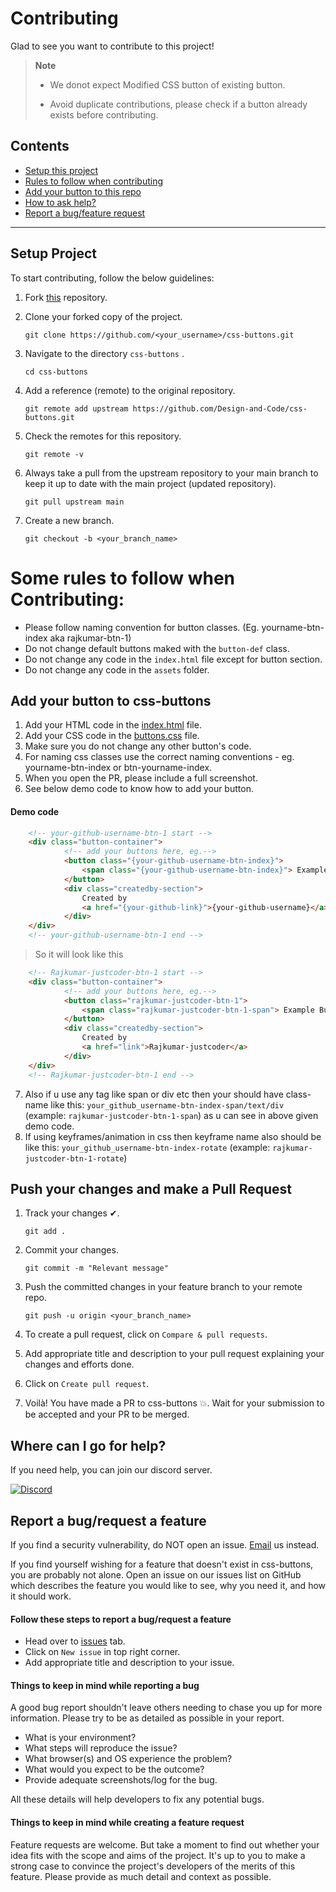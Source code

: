 # Contributing

Glad to see you want to contribute to this project!

> **Note**
>
> - We donot expect Modified CSS button of existing button.
> 
> - Avoid duplicate contributions, please check if a button already exists before contributing.

## Contents

- [Setup this project](#setup-project)
- [Rules to follow when contributing](#some-rules-to-follow-when-contributing)
- [Add your button to this repo](#add-your-button-to-css-buttons)
- [How to ask help?](#where-can-i-go-for-help)
- [Report a bug/feature request](#report-a-bugrequest-a-feature)

---

## Setup Project

To start contributing, follow the below guidelines:

1. Fork [this](https://github.com/Design-and-Code/css-buttons) repository.

2. Clone your forked copy of the project.

   ```
   git clone https://github.com/<your_username>/css-buttons.git
   ```

3. Navigate to the directory `css-buttons` .

   ```
   cd css-buttons
   ```

4. Add a reference (remote) to the original repository.

   ```
   git remote add upstream https://github.com/Design-and-Code/css-buttons.git
   ```

5. Check the remotes for this repository.

   ```
   git remote -v
   ```

6. Always take a pull from the upstream repository to your main branch to keep it up to date with the main project (updated repository).

   ```
   git pull upstream main
   ```

7. Create a new branch.

   ```
   git checkout -b <your_branch_name>
   ```

# Some rules to follow when Contributing:

- Please follow naming convention for button classes. (Eg. yourname-btn-index aka rajkumar-btn-1)
- Do not change default buttons maked with the ` button-def ` class.
- Do not change any code in the `index.html` file except for button section.
- Do not change any code in the `assets` folder.


## Add your button to css-buttons

1. Add your HTML code in the [index.html](https://github.com/Design-and-Code/css-buttons/blob/main/index.html) file.
2. Add your CSS code in the [buttons.css](https://github.com/Design-and-Code/css-buttons/blob/main/buttons/buttons.css) file.
3. Make sure you do not change any other button's code.
4. For naming css classes use the correct naming conventions - eg. yourname-btn-index or btn-yourname-index.
5. When you open the PR, please include a full screenshot.
6. See below demo code to know how to add your button.

#### Demo code 
```html
    <!-- your-github-username-btn-1 start -->
    <div class="button-container">
            <!-- add your buttons here, eg.-->
            <button class="{your-github-username-btn-index}">
                <span class="{your-github-username-btn-index}"> Example Button </span>
            </button>
            <div class="createdby-section">
                Created by
                <a href="{your-github-link}">{your-github-username}</a>
            </div>
    </div>
    <!-- your-github-username-btn-1 end -->
```
> So it will look like this 
```html
    <!-- Rajkumar-justcoder-btn-1 start -->
    <div class="button-container">
            <!-- add your buttons here, eg.-->
            <button class="rajkumar-justcoder-btn-1">
                <span class="rajkumar-justcoder-btn-1-span"> Example Button </span>
            </button>
            <div class="createdby-section">
                Created by
                <a href="link">Rajkumar-justcoder</a>
            </div>
    </div>
    <!-- Rajkumar-justcoder-btn-1 end -->

```
7. Also if u use any tag like span or div etc then your should have class-name like this: `your_github_username-btn-index-span/text/div` (example: `rajkumar-justcoder-btn-1-span`) as u can see in above given demo code.
8. If using keyframes/animation in css then keyframe name also should be like this: `your_github_username-btn-index-rotate` (example: `rajkumar-justcoder-btn-1-rotate`)


## Push your changes and make a Pull Request

1. Track your changes ✔.

    ```
    git add .
    ```

2. Commit your changes.

    ```
    git commit -m "Relevant message"
    ```

3. Push the committed changes in your feature branch to your remote repo.

    ```
    git push -u origin <your_branch_name>
    ```

4. To create a pull request, click on `Compare & pull requests`.

5. Add appropriate title and description to your pull request explaining your changes and efforts done.

6. Click on `Create pull request`.

7. Voilà! You have made a PR to css-buttons 💥. Wait for your submission to be accepted and your PR to be merged.


## Where can I go for help?

If you need help, you can join our discord server.

<p>
   <a href="https://discord.gg/druweDMn3s">
     <img alt="Discord" src="https://img.shields.io/badge/Discord-7289DA?style=for-the-badge&logo=discord&logoColor=white"> 
   </a>
</p>

## Report a bug/request a feature

If you find a security vulnerability, do NOT open an issue. [Email](mailto:designandcode.community@gmail.com) us instead.

If you find yourself wishing for a feature that doesn't exist in css-buttons, you are probably not alone. Open an issue on our issues list on GitHub which describes
the feature you would like to see, why you need it, and how it should work.

#### Follow these steps to report a bug/request a feature

- Head over to [issues](https://github.com/Design-and-Code/css-buttons/issues) tab.
- Click on `New issue` in top right corner.
- Add appropriate title and description to your issue.


#### Things to keep in mind while reporting a bug

A good bug report shouldn't leave others needing to chase you up for more information.
Please try to be as detailed as possible in your report.

- What is your environment?
- What steps will reproduce the issue?
- What browser(s) and OS experience the problem?
- What would you expect to be the outcome?
- Provide adequate screenshots/log for the bug.

All these details will help developers to fix any potential bugs.

#### Things to keep in mind while creating a feature request

Feature requests are welcome. But take a moment to find out whether your idea fits with the scope and aims of the project.
It's up to you to make a strong case to convince the project's developers of the merits of this feature. Please provide as much detail and context as possible.